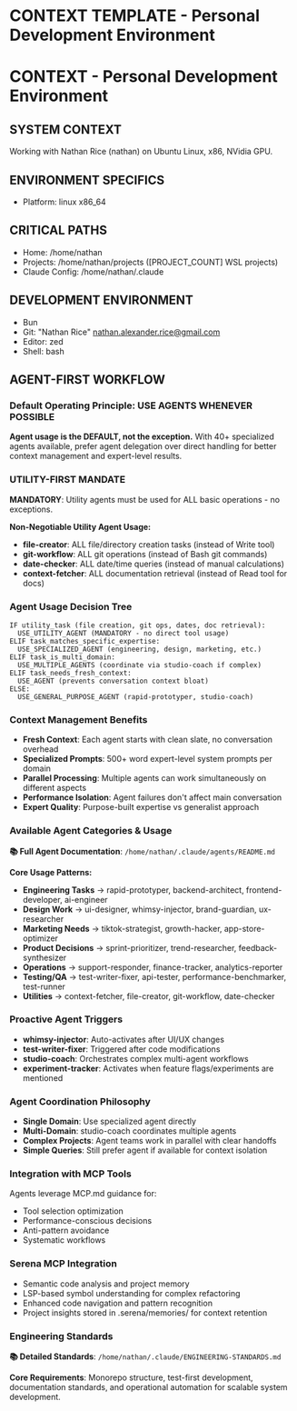 # CONTEXT TEMPLATE - Personal Development Environment

<!-- 
This is a template version of CONTEXT.md for public sharing.
Replace all [PLACEHOLDER] variables with your personal information.
Customize project lists, paths, and configurations to match your setup.
-->

# CONTEXT - Personal Development Environment

## SYSTEM CONTEXT
Working with Nathan Rice (nathan) on Ubuntu Linux, x86, NVidia GPU.

## ENVIRONMENT SPECIFICS
- Platform: linux x86_64

## CRITICAL PATHS
- Home: /home/nathan
- Projects: /home/nathan/projects ([PROJECT_COUNT] WSL projects)
- Claude Config: /home/nathan/.claude

## DEVELOPMENT ENVIRONMENT
- Bun
- Git: "Nathan Rice" <nathan.alexander.rice@gmail.com>
- Editor: zed
- Shell: bash

## AGENT-FIRST WORKFLOW

### Default Operating Principle: USE AGENTS WHENEVER POSSIBLE
**Agent usage is the DEFAULT, not the exception.** With 40+ specialized agents available, prefer agent delegation over direct handling for better context management and expert-level results.

### UTILITY-FIRST MANDATE
**MANDATORY**: Utility agents must be used for ALL basic operations - no exceptions.

**Non-Negotiable Utility Agent Usage:**
- **file-creator**: ALL file/directory creation tasks (instead of Write tool)
- **git-workflow**: ALL git operations (instead of Bash git commands)  
- **date-checker**: ALL date/time queries (instead of manual calculations)
- **context-fetcher**: ALL documentation retrieval (instead of Read tool for docs)

### Agent Usage Decision Tree
```
IF utility_task (file creation, git ops, dates, doc retrieval):
  USE_UTILITY_AGENT (MANDATORY - no direct tool usage)
ELIF task_matches_specific_expertise:
  USE_SPECIALIZED_AGENT (engineering, design, marketing, etc.)
ELIF task_is_multi_domain:
  USE_MULTIPLE_AGENTS (coordinate via studio-coach if complex)
ELIF task_needs_fresh_context:
  USE_AGENT (prevents conversation context bloat)
ELSE:
  USE_GENERAL_PURPOSE_AGENT (rapid-prototyper, studio-coach)
```

### Context Management Benefits
- **Fresh Context**: Each agent starts with clean slate, no conversation overhead
- **Specialized Prompts**: 500+ word expert-level system prompts per domain
- **Parallel Processing**: Multiple agents can work simultaneously on different aspects
- **Performance Isolation**: Agent failures don't affect main conversation
- **Expert Quality**: Purpose-built expertise vs generalist approach

### Available Agent Categories & Usage
**📚 Full Agent Documentation**: `/home/nathan/.claude/agents/README.md`

**Core Usage Patterns:**
- **Engineering Tasks** → rapid-prototyper, backend-architect, frontend-developer, ai-engineer
- **Design Work** → ui-designer, whimsy-injector, brand-guardian, ux-researcher  
- **Marketing Needs** → tiktok-strategist, growth-hacker, app-store-optimizer
- **Product Decisions** → sprint-prioritizer, trend-researcher, feedback-synthesizer
- **Operations** → support-responder, finance-tracker, analytics-reporter
- **Testing/QA** → test-writer-fixer, api-tester, performance-benchmarker, test-runner
- **Utilities** → context-fetcher, file-creator, git-workflow, date-checker

### Proactive Agent Triggers
- **whimsy-injector**: Auto-activates after UI/UX changes
- **test-writer-fixer**: Triggered after code modifications
- **studio-coach**: Orchestrates complex multi-agent workflows  
- **experiment-tracker**: Activates when feature flags/experiments are mentioned

### Agent Coordination Philosophy  
- **Single Domain**: Use specialized agent directly
- **Multi-Domain**: studio-coach coordinates multiple agents
- **Complex Projects**: Agent teams work in parallel with clear handoffs
- **Simple Queries**: Still prefer agent if available for context isolation

### Integration with MCP Tools
Agents leverage MCP.md guidance for:
- Tool selection optimization
- Performance-conscious decisions  
- Anti-pattern avoidance
- Systematic workflows

### Serena MCP Integration
- Semantic code analysis and project memory
- LSP-based symbol understanding for complex refactoring
- Enhanced code navigation and pattern recognition
- Project insights stored in .serena/memories/ for context retention

### Engineering Standards
**📚 Detailed Standards**: `/home/nathan/.claude/ENGINEERING-STANDARDS.md`

**Core Requirements**: Monorepo structure, test-first development, documentation standards, and operational automation for scalable system development.